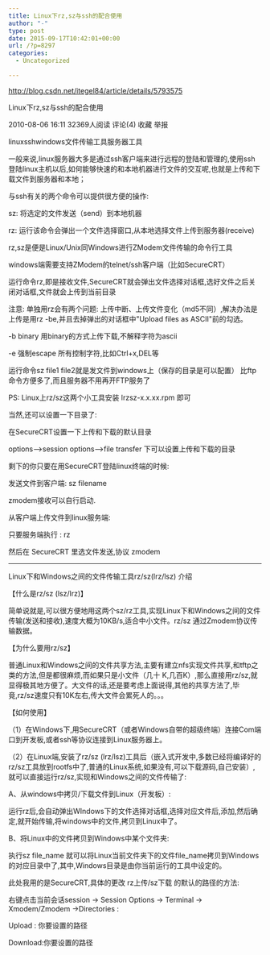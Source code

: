 ```yaml
---
title: Linux下rz,sz与ssh的配合使用
author: "-"
type: post
date: 2015-09-17T10:42:01+00:00
url: /?p=8297
categories:
  - Uncategorized

---
```

http://blog.csdn.net/itegel84/article/details/5793575

Linux下rz,sz与ssh的配合使用
  
2010-08-06 16:11 32369人阅读 评论(4) 收藏 举报
  
linuxsshwindows文件传输工具服务器工具
  
一般来说,linux服务器大多是通过ssh客户端来进行远程的登陆和管理的,使用ssh登陆linux主机以后,如何能够快速的和本地机器进行文件的交互呢,也就是上传和下载文件到服务器和本地；
  
与ssh有关的两个命令可以提供很方便的操作: 
  
sz: 将选定的文件发送（send）到本地机器
  
rz: 运行该命令会弹出一个文件选择窗口,从本地选择文件上传到服务器(receive)

rz,sz是便是Linux/Unix同Windows进行ZModem文件传输的命令行工具

windows端需要支持ZModem的telnet/ssh客户端（比如SecureCRT）

运行命令rz,即是接收文件,SecureCRT就会弹出文件选择对话框,选好文件之后关闭对话框,文件就会上传到当前目录

注意: 单独用rz会有两个问题: 上传中断、上传文件变化（md5不同）,解决办法是上传是用rz -be,并且去掉弹出的对话框中"Upload files as ASCII"前的勾选。
  
-b binary 用binary的方式上传下载,不解释字符为ascii
  
-e 强制escape 所有控制字符,比如Ctrl+x,DEL等

运行命令sz file1 file2就是发文件到windows上（保存的目录是可以配置） 比ftp命令方便多了,而且服务器不用再开FTP服务了

PS: Linux上rz/sz这两个小工具安装 lrzsz-x.x.xx.rpm 即可

当然,还可以设置一下目录了: 

在SecureCRT设置一下上传和下载的默认目录
  
options–>session options–>file transfer 下可以设置上传和下载的目录
  
剩下的你只要在用SecureCRT登陆linux终端的时候: 
  
发送文件到客户端: sz filename
  
zmodem接收可以自行启动.
  
从客户端上传文件到linux服务端: 
  
只要服务端执行 : rz
  
然后在 SecureCRT 里选文件发送,协议 zmodem

------
  
Linux下和Windows之间的文件传输工具rz/sz(lrz/lsz) 介绍

【什么是rz/sz (lsz/lrz)】

简单说就是,可以很方便地用这两个sz/rz工具,实现Linux下和Windows之间的文件传输(发送和接收),速度大概为10KB/s,适合中小文件。rz/sz 通过Zmodem协议传输数据。

【为什么要用rz/sz】

普通Linux和Windows之间的文件共享方法,主要有建立nfs实现文件共享,和tftp之类的方法,但是都很麻烦,而如果只是小文件（几十 K,几百K）,那么直接用rz/sz,就显得极其地方便了。大文件的话,还是要考虑上面说得,其他的共享方法了,毕竟,rz/sz速度只有10K左右,传大文件会累死人的。。。

【如何使用】

（1）在Windows下,用SecureCRT（或者Windows自带的超级终端）连接Com端口到开发板,或者ssh等协议连接到Linux服务器上。

（2）在Linux端,安装了rz/sz (lrz/lsz)工具后（嵌入式开发中,多数已经将编译好的rz/sz工具放到rootfs中了,普通的Linux系统,如果没有,可以下载源码,自己安装）,就可以直接运行rz/sz,实现和Windows之间的文件传输了: 

A、从windows中拷贝/下载文件到Linux（开发板）: 

运行rz后,会自动弹出WIndows下的文件选择对话框,选择对应文件后,添加,然后确定,就开始传输,将windows中的文件,拷贝到Linux中了。

B、将Linux中的文件拷贝到Windows中某个文件夹: 

执行sz file_name 就可以将Linux当前文件夹下的文件file_name拷贝到Windows的对应目录中了,其中,Windows目录是由你当前运行的工具中设定的。

此处我用的是SecureCRT,具体的更改 rz上传/sz下载 的默认的路径的方法: 

右键点击当前会话session -> Session Options -> Terminal -> Xmodem/Zmodem ->Directories :

Upload : 你要设置的路径

Download:你要设置的路径
